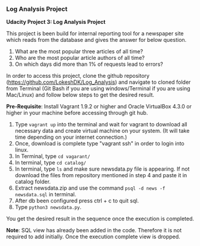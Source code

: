 ### Log Analysis Project
**Udacity Project 3: Log Analysis Project**

This project is been build for internal reporting tool for a newspaper site which reads from the database and gives the answer for below question.
1. What are the most popular three articles of all time?
2. Who are the most popular article authors of all time?
3. On which days did more than 1% of requests lead to errors?

In order to access this project, clone the github repository (https://github.com/LokeshDK/Log_Analysis) and navigate to cloned folder from 
Terminal (Git Bash if you are using windows/Terminal if you are using Mac/Linux) and follow below steps to get the desired result.

**Pre-Requisite**: Install Vagrant 1.9.2 or higher and Oracle VirtualBox 4.3.0 or higher in your machine before accessing through git hub.

1. Type `vagrant up` into the terminal and wait for vagrant to download all necessary data and create virtual machine on your system. (It will take time depending on your internet connection.)
2. Once, download is complete type "vagrant ssh" in order to login into linux.
3. In Terminal, type `cd vagarant/`
4. In terminal, type `cd catalog/`
5. In terminal, type `ls` and make sure newsdata.py file is appearing. If not download the files from repository mentioned in step 4 and paste it in catalog folder.
6. Extract newsdata.zip and use the command `psql -d news -f newsdata.sql` in terminal.
7. After db been configured press ctrl + c to quit sql.
8. Type `python3 newsdata.py`.

You get the desired result in the sequence once the execution is completed.

**Note**: SQL view has already been added in the code. Therefore it is not required to add initially. Once the execution complete view is dropped.